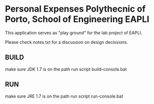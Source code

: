 Personal Expenses
Polythecnic of Porto, School of Engineering
EAPLI 
=======================

This application serves as "play ground" for the lab project of EAPLI.

Please check notes.txt for a discussion on design decissions.

BUILD
------

make sure JDK 1.7 is on the path
run script build-console.bat


RUN
------

make sure JRE 1.7 is on the path
run script run-console.bat